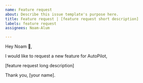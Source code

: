 ```yaml
---
name: Feature request
about: Describe this issue template's purpose here.
title: Feature request | [feature request short description]
labels: feature request
assignees: Noam-Alum

---
```


Hey Noam :wave:,

I would like to request a new feature for AutoPilot,

[feature request long description]

Thank you, [your name].
